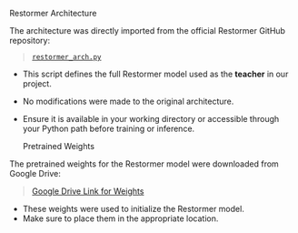 Restormer Architecture

The architecture was directly imported from the official Restormer GitHub repository:

> [`restormer_arch.py`](https://raw.githubusercontent.com/swz30/Restormer/main/basicsr/models/archs/restormer_arch.py)

- This script defines the full Restormer model used as the **teacher** in our project.
- No modifications were made to the original architecture.
- Ensure it is available in your working directory or accessible through your Python path before training or inference.

  Pretrained Weights

The pretrained weights for the Restormer model were downloaded from Google Drive:

> [Google Drive Link for Weights](https://drive.google.com/drive/folders/1bRBG8DG_72AGA6-eRePvChlT5ZO4cwJ4)

- These weights were used to initialize the Restormer model.
- Make sure to place them in the appropriate location.
